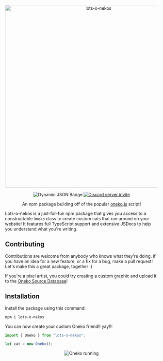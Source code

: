 <div align="center">
  <img width="600" alt="lots-o-nekos" src="https://raynec.dev/lots-o-nekos.png">

  ![Dynamic JSON Badge](https://img.shields.io/badge/dynamic/json?url=https%3A%2F%2Fgithub.com%2Fraynecloudy%2Flots-o-nekos%2Fraw%2Fmaster%2Fpackage.json&query=version&label=version&color=green) [![Discord server invite](https://dcbadge.limes.pink/api/server/https://discord.gg/mD6metDHNE?style=flat)](https://discord.raynec.dev)

  An npm package building off of the popular [oneko.js](https://github.com/adryd325/oneko.js/) script!
</div>

Lots-o-nekos is a just-for-fun npm package that gives you access to a constructable `Oneko` class to create custom cats that run around on your website! It features full TypeScript support and extensive JSDocs to help you understand what you're writing.

## Contributing
Contributions are welcome from anybody who knows what they're doing. if you have an idea for a new feature, or a fix for a bug, make a pull request! Let's make this a great package, together :)

If you're a pixel artist, you could try creating a custom graphic and upload it to the [Oneko Source Database](https://github.com/raynecloudy/oneko_db/)!

## Installation
Install the package using this command:
```sh
npm i lots-o-nekos
```
You can now create your custom Oneko friend!! yay!!!
```ts
import { Oneko } from "lots-o-nekos";

let cat = new Oneko();
```

<div align="center">
  <img src="https://raynecloudy.nekoweb.org/media/bar-cat.gif" alt="Oneko running">
</div>
